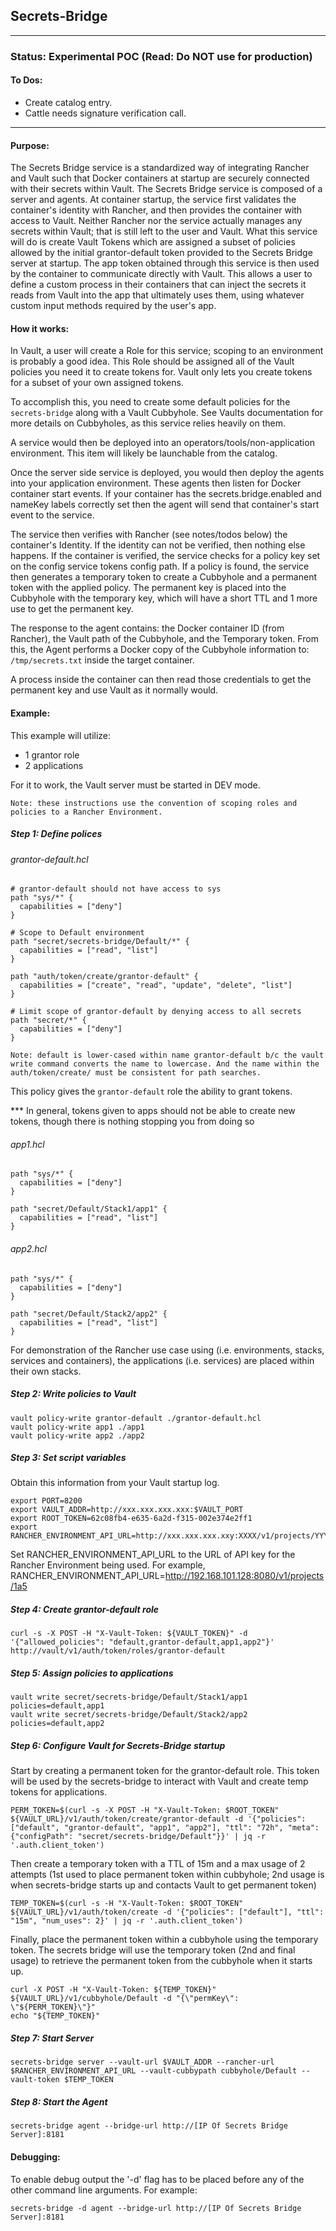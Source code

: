 ## Secrets-Bridge
---
### Status: Experimental POC (Read: Do NOT use for production)

#### To Dos:
 * Create catalog entry.
 * Cattle needs signature verification call.

---
#### Purpose:
The Secrets Bridge service is a standardized way of integrating Rancher and Vault such that Docker containers at startup are securely connected with their secrets within Vault. The Secrets Bridge service is composed of a server and agents. At container startup, the service first validates the container's identity with Rancher, and then provides the container with access to Vault. Neither Rancher nor the service actually manages any secrets within Vault; that is still left to the user and Vault. What this service will do is create Vault Tokens which are assigned a subset of policies allowed by the initial grantor-default token provided to the Secrets Bridge server at startup. The app token obtained through this service is then used by the container to communicate directly with Vault. This allows a user to define a custom process in their containers that can inject the secrets it reads from Vault into the app that ultimately uses them, using whatever custom input methods required by the user's app.

#### How it works:

In Vault, a user will create a Role for this service; scoping to an environment is probably a good idea. This Role should be assigned all of the Vault policies you need it to create tokens for. Vault only lets you create tokens for a subset of your own assigned tokens.

To accomplish this, you need to create some default policies for the `secrets-bridge` along with a Vault Cubbyhole. See Vaults documentation for more details on Cubbyholes, as this service relies heavily on them.

A service would then be deployed into an operators/tools/non-application environment. This item will likely be launchable from the catalog.

Once the server side service is deployed, you would then deploy the agents into your application environment. These agents then listen for Docker container start events. If your container has the secrets.bridge.enabled and nameKey labels correctly set then the agent will send that container's start event to the service.

The service then verifies with Rancher (see notes/todos below) the container's Identity. If the identity can not be verified, then nothing else happens. If the container is verified, the service checks for a policy key set on the config service tokens config path. If a policy is found, the service then generates a temporary token to create a Cubbyhole and a permanent token with the applied policy. The permanent key is placed into the Cubbyhole with the temporary key, which will have a short TTL and 1 more use to get the permanent key.

The response to the agent contains: the Docker container ID (from Rancher), the Vault path of the Cubbyhole, and the Temporary token. From this, the Agent performs a Docker copy of the Cubbyhole information to: `/tmp/secrets.txt` inside the target container.

A process inside the container can then read those credentials to get the permanent key and use Vault as it normally would.

#### Example:

This example will utilize:

* 1 grantor role
* 2 applications

For it to work, the Vault server must be started in DEV mode.

```
Note: these instructions use the convention of scoping roles and policies to a Rancher Environment.
```  

##### Step 1: Define polices

###### grantor-default.hcl

```
# grantor-default should not have access to sys
path "sys/*" {
  capabilities = ["deny"]
}

# Scope to Default environment
path "secret/secrets-bridge/Default/*" {
  capabilities = ["read", "list"]
}

path "auth/token/create/grantor-default" {
  capabilities = ["create", "read", "update", "delete", "list"]
}

# Limit scope of grantor-default by denying access to all secrets
path "secret/*" {
  capabilities = ["deny"]
}
```
`Note: default is lower-cased within name grantor-default b/c the vault write command converts the name to lowercase. And the name within the auth/token/create/ must be consistent for path searches.`

This policy gives the `grantor-default` role the ability to grant tokens.

\*\*\* In general, tokens given to apps should not be able to create new tokens, though there is nothing stopping you from doing so

###### app1.hcl

```
path "sys/*" {
  capabilities = ["deny"]
}

path "secret/Default/Stack1/app1" {
  capabilities = ["read", "list"]
}

```

###### app2.hcl

```
path "sys/*" {
  capabilities = ["deny"]
}

path "secret/Default/Stack2/app2" {
  capabilities = ["read", "list"]
}

```
For demonstration of the Rancher use case using (i.e. environments, stacks, services and containers), the applications (i.e. services) are placed within their own stacks.

##### Step 2: Write policies to Vault

```
vault policy-write grantor-default ./grantor-default.hcl
vault policy-write app1 ./app1
vault policy-write app2 ./app2
```

##### Step 3: Set script variables

Obtain this information from your Vault startup log.

```
export PORT=8200
export VAULT_ADDR=http://xxx.xxx.xxx.xxx:$VAULT_PORT
export ROOT_TOKEN=62c08fb4-e635-6a2d-f315-002e374e2ff1
export RANCHER_ENVIRONMENT_API_URL=http://xxx.xxx.xxx.xxy:XXXX/v1/projects/YYY
```
Set RANCHER_ENVIRONMENT_API_URL to the URL of API key for the Rancher Environment being used. For example, RANCHER_ENVIRONMENT_API_URL=http://192.168.101.128:8080/v1/projects/1a5

##### Step 4: Create grantor-default role

```
curl -s -X POST -H "X-Vault-Token: ${VAULT_TOKEN}" -d '{"allowed_policies": "default,grantor-default,app1,app2"}' http://vault/v1/auth/token/roles/grantor-default
```

##### Step 5: Assign policies to applications

```
vault write secret/secrets-bridge/Default/Stack1/app1 policies=default,app1
vault write secret/secrets-bridge/Default/Stack2/app2 policies=default,app2
```

##### Step 6: Configure Vault for Secrets-Bridge startup

Start by creating a permanent token for the grantor-default role. This token will be used by the secrets-bridge to interact with Vault and create temp tokens for applications.

```
PERM_TOKEN=$(curl -s -X POST -H "X-Vault-Token: $ROOT_TOKEN" ${VAULT_URL}/v1/auth/token/create/grantor-default -d '{"policies": ["default", "grantor-default", "app1", "app2"], "ttl": "72h", "meta": {"configPath": "secret/secrets-bridge/Default"}}' | jq -r '.auth.client_token')
```

Then create a temporary token with a TTL of 15m and a max usage of 2 attempts (1st used to place permanent token within cubbyhole; 2nd usage is when secrets-bridge starts up and contacts Vault to get permanent token)

```
TEMP_TOKEN=$(curl -s -H "X-Vault-Token: $ROOT_TOKEN" ${VAULT_URL}/v1/auth/token/create -d '{"policies": ["default"], "ttl": "15m", "num_uses": 2}' | jq -r '.auth.client_token')
```

Finally, place the permanent token within a cubbyhole using the temporary token. The secrets bridge will use the temporary token (2nd and final usage) to retrieve the permanent token from the cubbyhole when it starts up.

```
curl -X POST -H "X-Vault-Token: ${TEMP_TOKEN}" ${VAULT_URL}/v1/cubbyhole/Default -d "{\"permKey\": \"${PERM_TOKEN}\"}"
echo "${TEMP_TOKEN}"
```

##### Step 7: Start Server

```
secrets-bridge server --vault-url $VAULT_ADDR --rancher-url $RANCHER_ENVIRONMENT_API_URL --vault-cubbypath cubbyhole/Default --vault-token $TEMP_TOKEN
```

##### Step 8: Start the Agent

```
secrets-bridge agent --bridge-url http://[IP Of Secrets Bridge Server]:8181
```

#### Debugging:

To enable debug output the '-d' flag has to be placed before any of the other command line arguments.  For example:

```
secrets-bridge -d agent --bridge-url http://[IP Of Secrets Bridge Server]:8181
```